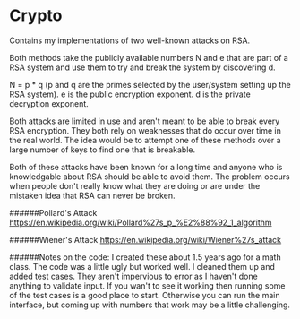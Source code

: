 # Crypto

Contains my implementations of two well-known attacks on RSA.

Both methods take the publicly available numbers N and e that are part of a RSA system and use them to try and 
break the system by discovering d.

N = p * q (p and q are the primes selected by the user/system setting up the RSA system).
e is the public encryption exponent.
d is the private decryption exponent.

Both attacks are limited in use and aren't meant to be able to break every RSA encryption. They both rely on weaknesses that 
do occur over time in the real world. The idea would be to attempt one of these methods over a large number of keys to find
one that is breakable. 

Both of these attacks have been known for a long time and anyone who is knowledgable about RSA should be able to avoid them. 
The problem occurs when people don't really know what they are doing or are under the mistaken idea that RSA can never be 
broken.

######Pollard's Attack
https://en.wikipedia.org/wiki/Pollard%27s_p_%E2%88%92_1_algorithm

######Wiener's Attack
https://en.wikipedia.org/wiki/Wiener%27s_attack

######Notes on the code:
I created these about 1.5 years ago for a math class. The code was a little ugly but worked well. I cleaned them up and
added test cases. They aren't impervious to error as I haven't done anything to validate input. If you wan't to see it working
then running some of the test cases is a good place to start. Otherwise you can run the main interface, but coming up with 
numbers that work may be a little challenging.
